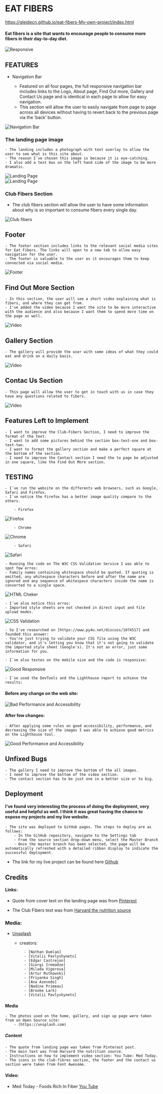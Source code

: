 # EAT FIBERS
https://gleidecn.github.io/eat-fibers-My-own-project/index.html

#### Eat fibers is a site that wants to encourage people to consume more fibers in their day-to-day diet.

 
![Responsive](./assets/images/responsive.png)
   

## FEATURES

- Navigation Bar

    - Featured on all four pages, the full responsive navigation bar includes links to the Logo, About page, Find Out more, Gallery and Contact Us page and is identical in each page to allow for easy navigation.
    - This section will allow the user to easily navigate from page to page across all devices without having to revert back to the previous page via the ‘back’ button.



![Navigation Bar](./assets/images/nav-bar.png)


 ### The landing page image

    - The landing includes a photograph with text overlay to allow the user to see what is this site about.
    - The reason I´ve chosen this image is because it is eye-catching.
    - I also add a text box on the left hand side of the image to be more dramatic.


![Landing Page](./assets/images/firefox-landing.png)   
![Landing Page](./assets/images/firefox-landing-02.png)   

### Club Fibers Section

   - The club fibers section will allow the user to have some information about why is so important to consume fibers every single day.


  ![Club fibers](./assets/images/club-fibers-02.png) 

## Footer

    - The footer section includes links to the relevant social media sites for Eat Fibers. The links will open to a new tab to allow easy navigation for the user.    
    - The footer is valuable to the user as it encourages them to keep connected via social media.


![Footer](./assets/images/footer.png)  

## Find Out More Section

    - In this section, the user will see a short video explaining what is fibers, and where they can get from. 
    - I've added the video because I want the site to be more interactive with the audience and also because I want them to spend more time on the page as well.

![Video](./assets/images/firefox-video-img.png)

 ## Gallery Section

    - The gallery will provide the user with some ideas of what they could eat and drink on a daily basis.

![Video](./assets/images/firefox-gallery.png)


 ## Contac Us Section

    - This page will allow the user to get in touch with us in case they have any questions related to fibers.

![Video](./assets/images/firefox-contact.png)

 ## Features Left to Implement

    - I want to improve the Club-Fibers Section, I need to improve the format of the text.
    - I want to add some pictures behind the section box-text-one and box-text-two.
    - I want to format the gallery section and make a perfect square at the bottom of the section.
    - I need to improve the Contact section I need the to page be adjusted in one square, like the Find Out More section.


 ## TESTING

    - I´ve run the website on the differents web browsers, such as Google, Safari and Firefox.
    - I´ve notice the Firefox has a better image quality compare to the others.

        - Firefox
![Firefox](./assets/images/Firexfox-browser.png)

        - Chrome
![Chrome](./assets/images/Chrome-browser.png)

        - Safari
![Safari](./assets/images/Safari-browser.png) 


    - Running the code on The W3C CSS Validation Service I was able to spot few erros:
    - Family names containing whitespace should be quoted. If quoting is omitted, any whitespace characters before and after the name are ignored and any sequence of whitespace characters inside the name is converted to a single space. 

![HTML Cheker](./assets/images/after-Html-Checker.png)
   
    - I´ve also notice this erros:
    - Imported style sheets are not checked in direct input and file upload modes.

![CSS Validation](./assets/images/import-error.png)

    - So I've researched on [https://www.py4u.net/discuss/1074517] and founded this answer:
    - You're just trying to validate your CSS file using the W3C validator, and it's letting you know that it's not going to validate the imported style sheet (Google's). It's not an error, just some information for you.

    - I´ve also testes on the mobile size and the code is responsive:

![Good Responsive](./assets/images/media-query.png)

    - I´ve used the DevTools and the Lighthouse report to achieve the results:


#### Before any change on the web site:

![Bad Performance and Accessibility](./assets/images/bad-accessibility.png)

#### After few changes:

    - After applying some rules on good accessibility, performance, and decreasing the size of the images I was able to achieve good metrics on the Lighthouse tool.

![Good Performance and Accessibility](./assets/images/after-decompresing-img.png)


    
## Unfixed Bugs

    - The gallery I need to improve the bottom of the all images.
    - I need to improve the bottom of the video section.
    - The contact section has to be just one in a better size or to big.


## Deployment

#### I've found very interesting the process of doing the deployment, very useful and helpful as well. I think it was great having the chance to expose my projects and my live website.

    - The site was deployed to GitHub pages. The steps to deploy are as follows:
        - In the GitHub repository, navigate to the Settings tab
        - From the source section drop-down menu, select the Master Branch
        - Once the master branch has been selected, the page will be automatically refreshed with a detailed ribbon display to indicate the successful deployment.
    
- The link for my live project can be found here [Github](https://gleidecn.github.io/eat-fibers/)


## Credits    

#### Links:

- Quote from cover text on the landing page was from [Pinterest](https://www.pinterest.co.uk/pin/AULzf4aIXkqkba3H0geTUaY6IgSlPagTTxdvcmdNemCGtvbb8Lr3L5U/)

- The Club Fibers text was from [Harvard the nutrition source](https://www.hsph.harvard.edu/nutritionsource/carbohydrates/fiber/)

    
### Media:

- [Unsplash](https://unsplash.com) 
    - creators:

            - [Nathan Dumlao]
            - [Vitalii Pavlyshynets]
            - [Edgar Castrejon]
            - [Giorgi Iremadze]
            - [Milada Vigerova]
            - [Artur Rutkowski]
            - [Priyanka Singh]
            - [Ana Azevedo]
            - [Nadine Primeau]
            - [Brooke Lark]
            - [Vitalii Pavlyshynets]

#### Media

    - The photos used on the home, gallery, and sign up page were taken from an Open Source site:
        - (https://unsplash.com)

##### Content

    - The quote from landing page was taken from Pinterast post.
    - The main text was from Harvard the nutrition source.
    - Instructions on how to implement video section: You Tube: Med Today.
    - The icons in the club-fibres section, the footer and the contact us section were taken from Font Awesome.

#### Video:

- Med Today - Foods Rich In Fiber [You Tube](https://www.youtube.com/watch?v=z6KeGsQQGt0)

